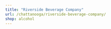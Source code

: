 ```yaml
---
title: "Riverside Beverage Company"
url: /chattanooga/riverside-beverage-company/
shop: alcohol
---
```

